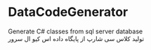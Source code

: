 # DataCodeGenerator
Generate C# classes from sql server database  
تولید کلاس سی شارپ از پایگاه داده اس کیو ال سرور
